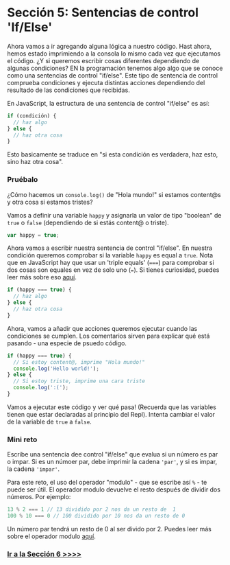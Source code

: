 # Sección 5: Sentencias de control 'If/Else'

Ahora vamos a ir agregando alguna lógica a nuestro código. Hast ahora, hemos estado imprimiendo a la consola lo mismo cada vez que ejecutamos el código. ¿Y si queremos escribir cosas diferentes dependiendo de algunas condiciones? EN la programación tenemos algo algo que se conoce como una sentencias de control "if/else". Este tipo de sentencia de control comprueba condiciones y ejecuta distintas acciones dependiendo del resultado de las condiciones que recibidas.

En JavaScript, la estructura de una sentencia de control "if/else" es así:

```js
if (condición) {
  // haz algo
} else {
  // haz otra cosa
}
```

Esto basicamente se traduce en "si esta condición es verdadera, haz esto, sino haz otra cosa".

### Pruébalo

¿Cómo hacemos un `console.log()` de "Hola mundo!" si estamos content@s y otra cosa si estamos tristes?

Vamos a definir una variable `happy` y asignarla un valor de tipo "boolean" de `true` o `false` (dependiendo de si estás content@ o triste).

```js
var happy = true;
```

Ahora vamos a escribir nuestra sentencia de control "if/else". En nuestra condición queremos comprobar si la variable `happy` es equal a `true`. Nota que en JavaScript hay que usar un 'triple equals' (`===`) para comprobar si dos cosas son equales en vez de solo uno (`=`). Si tienes curiosidad, puedes leer más sobre eso [aquí](http://www.w3schools.com/js/js_operators.asp).

```js
if (happy === true) {
  // haz algo
} else {
  // haz otra cosa
}
```

Ahora, vamos a añadir que acciones queremos ejecutar cuando las condiciones se cumplen. Los comentarios sirven para explicar qué está pasando - una especie de psuedo código.

```js
if (happy === true) {
  // Si estoy content@, imprime "Hola mundo!"
  console.log('Hello world!');
} else {
  // Si estoy triste, imprime una cara triste
  console.log(':(');
}
```

Vamos a ejecutar este código y ver qué pasa! (Recuerda que las variables tienen que estar declaradas al princípio del Repl). Intenta cambiar el valor de la variable de `true` a `false`.

### Mini reto

Escribe una sentencia dee control "if/else" que evalua si un número es par o impar. Si es un númoer par, debe imprimir la cadena `'par'`, y si es impar, la cadena `'impar'`.

Para este reto, el uso del operador "modulo" - que se escribe así `%` - te puede ser útil. El operador modulo devuelve el resto después de dividir dos números. Por ejemplo:

```js
13 % 2 === 1 // 13 dividido por 2 nos da un resto de  1
100 % 10 === 0 // 100 dividido por 10 nos da un resto de 0
```

Un número par tendrá un resto de 0 al ser divido por 2. Puedes leer más sobre el operador modulo [aquí](http://www.w3schools.com/js/js_operators.asp).

### [Ir a la Sección 6 >>>>](https://github.com/node-girls/beginners-javascript/blob/master/step06.md)
